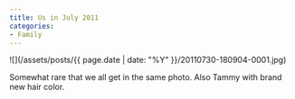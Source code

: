```yaml
---
title: Us in July 2011
categories:
- Family
---
```


![](/assets/posts/{{ page.date | date: "%Y" }}/20110730-180904-0001.jpg)
  



Somewhat rare that we all get in the same photo. Also Tammy with brand new hair color.
